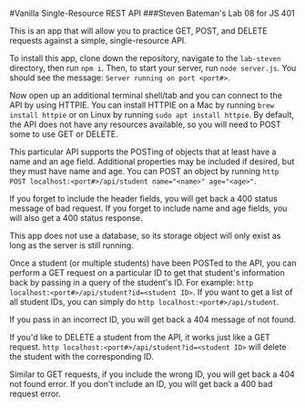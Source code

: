 #Vanilla Single-Resource REST API
###Steven Bateman's Lab 08 for JS 401

This is an app that will allow you to practice GET, POST, and DELETE requests against a simple, single-resource API.

To install this app, clone down the repository, navigate to the `lab-steven` directory, then run `npm i`. Then, to start your server, run `node server.js`. You should see the message: `Server running on port <port#>`.

Now open up an additional terminal shell/tab and you can connect to the API by using HTTPIE. You can install HTTPIE on a Mac by running `brew install httpie` or on Linux by running `sudo apt install httpie`. By default, the API does not have any resources available, so you will need to POST some to use GET or DELETE.

This particular API supports the POSTing of objects that at least have a name and an age field. Additional properties may be included if desired, but they must have name and age. You can POST an object by running `http POST localhost:<port#>/api/student name="<name>" age="<age>"`.

If you forget to include the header fields, you will get back a 400 status message of bad request. If you forget to include name and age fields, you will also get a 400 status response.

This app does not use a database, so its storage object will only exist as long as the server is still running.

Once a student (or multiple students) have been POSTed to the API, you can perform a GET request on a particular ID to get that student's information back by passing in a query of the student's ID. For example: `http localhost:<port#>/api/student?id=<student ID>`. If you want to get a list of all student IDs, you can simply do `http localhost:<port#>/api/student`.

If you pass in an incorrect ID, you will get back a 404 message of not found.

If you'd like to DELETE a student from the API, it works just like a GET request. `http localhost:<port#>/api/student?id=<student ID>` will delete the student with the corresponding ID.

Similar to GET requests, if you include the wrong ID, you will get back a 404 not found error. If you don't include an ID, you will get back a 400 bad request error.
